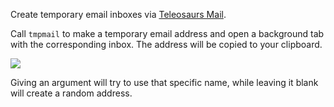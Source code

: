 Create temporary email inboxes via [Teleosaurs Mail](http://teleosaurs.xyz/).

Call `tmpmail` to make a temporary email address and open a background tab with the corresponding inbox. The address will be copied to your clipboard.

![](https://i.imgur.com/HpF0tRM.png)

Giving an argument will try to use that specific name, while leaving it blank will create a random address.
